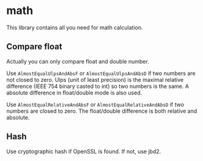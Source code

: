 <h1>math</h1>

This library contains all you need for math calculation.

<h2>Compare float</h2>

Actually you can only compare float and double number.

Use `AlmostEqualUlpsAndAbsF` or `AlmostEqualUlpsAndAbsD` if two numbers are not closed to zero.
Ulps (unit of least precision) is the maximal relative difference (IEEE 754 binary casted to int) so two numbers is the same.
A absolute difference in float/double mode is also used.

Use `AlmostEqualRelativeAndAbsF` or `AlmostEqualRelativeAndAbsD` if two numbers are closed to zero.
The float/double difference is both relative and absolute.

<h2>Hash</h2>

Use cryptographic hash if OpenSSL is found. If not, use jbd2.

